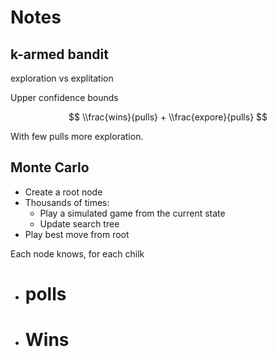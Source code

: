 # Notes

## k-armed bandit

exploration vs explitation

Upper confidence bounds

$$
\\frac{wins}{pulls} + \\frac{expore}{pulls}
$$

With few pulls more exploration.

## Monte Carlo

-   Create a root node
-   Thousands of times:
    -   Play a simulated game from the current state
    -   Update search tree
-   Play best move from root

Each node knows, for each chilk

-   # polls
-   # Wins
